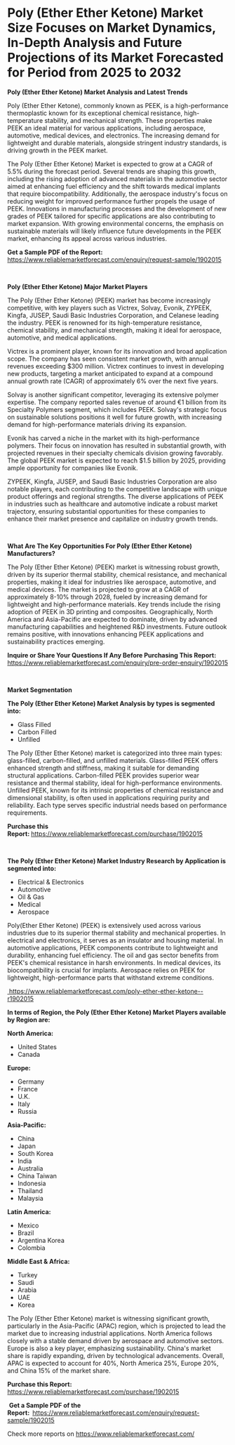 <p><h1>Poly (Ether Ether Ketone) Market Size Focuses on Market Dynamics, In-Depth Analysis and Future Projections of its Market Forecasted for Period from 2025 to 2032</h1></p><p><strong>Poly (Ether Ether Ketone) Market Analysis and Latest Trends</strong></p>
<p><p>Poly (Ether Ether Ketone), commonly known as PEEK, is a high-performance thermoplastic known for its exceptional chemical resistance, high-temperature stability, and mechanical strength. These properties make PEEK an ideal material for various applications, including aerospace, automotive, medical devices, and electronics. The increasing demand for lightweight and durable materials, alongside stringent industry standards, is driving growth in the PEEK market.</p><p>The Poly (Ether Ether Ketone) Market is expected to grow at a CAGR of 5.5% during the forecast period. Several trends are shaping this growth, including the rising adoption of advanced materials in the automotive sector aimed at enhancing fuel efficiency and the shift towards medical implants that require biocompatibility. Additionally, the aerospace industry's focus on reducing weight for improved performance further propels the usage of PEEK. Innovations in manufacturing processes and the development of new grades of PEEK tailored for specific applications are also contributing to market expansion. With growing environmental concerns, the emphasis on sustainable materials will likely influence future developments in the PEEK market, enhancing its appeal across various industries.</p></p>
<p><strong>Get a Sample PDF of the Report:&nbsp;</strong> <a href="https://www.reliablemarketforecast.com/enquiry/request-sample/1902015?utm_campaign=3454&utm_medium=2&utm_source=Github&utm_content=ia&utm_term=03042025&utm_id=poly-ether-ether-ketone">https://www.reliablemarketforecast.com/enquiry/request-sample/1902015</a></p>
<p>&nbsp;</p>
<p><strong>Poly (Ether Ether Ketone) Major Market Players</strong></p>
<p><p>The Poly (Ether Ether Ketone) (PEEK) market has become increasingly competitive, with key players such as Victrex, Solvay, Evonik, ZYPEEK, Kingfa, JUSEP, Saudi Basic Industries Corporation, and Celanese leading the industry. PEEK is renowned for its high-temperature resistance, chemical stability, and mechanical strength, making it ideal for aerospace, automotive, and medical applications.</p><p>Victrex is a prominent player, known for its innovation and broad application scope. The company has seen consistent market growth, with annual revenues exceeding $300 million. Victrex continues to invest in developing new products, targeting a market anticipated to expand at a compound annual growth rate (CAGR) of approximately 6% over the next five years.</p><p>Solvay is another significant competitor, leveraging its extensive polymer expertise. The company reported sales revenue of around €1 billion from its Specialty Polymers segment, which includes PEEK. Solvay's strategic focus on sustainable solutions positions it well for future growth, with increasing demand for high-performance materials driving its expansion.</p><p>Evonik has carved a niche in the market with its high-performance polymers. Their focus on innovation has resulted in substantial growth, with projected revenues in their specialty chemicals division growing favorably. The global PEEK market is expected to reach $1.5 billion by 2025, providing ample opportunity for companies like Evonik.</p><p>ZYPEEK, Kingfa, JUSEP, and Saudi Basic Industries Corporation are also notable players, each contributing to the competitive landscape with unique product offerings and regional strengths. The diverse applications of PEEK in industries such as healthcare and automotive indicate a robust market trajectory, ensuring substantial opportunities for these companies to enhance their market presence and capitalize on industry growth trends.</p></p>
<p>&nbsp;</p>
<p><strong>What Are The Key Opportunities For Poly (Ether Ether Ketone) Manufacturers?</strong></p>
<p><p>The Poly (Ether Ether Ketone) (PEEK) market is witnessing robust growth, driven by its superior thermal stability, chemical resistance, and mechanical properties, making it ideal for industries like aerospace, automotive, and medical devices. The market is projected to grow at a CAGR of approximately 8-10% through 2028, fueled by increasing demand for lightweight and high-performance materials. Key trends include the rising adoption of PEEK in 3D printing and composites. Geographically, North America and Asia-Pacific are expected to dominate, driven by advanced manufacturing capabilities and heightened R&D investments. Future outlook remains positive, with innovations enhancing PEEK applications and sustainability practices emerging.</p></p>
<p><strong>Inquire or Share Your Questions If Any Before Purchasing This Report:</strong> <a href="https://www.reliablemarketforecast.com/enquiry/pre-order-enquiry/1902015?utm_campaign=3454&utm_medium=2&utm_source=Github&utm_content=ia&utm_term=03042025&utm_id=poly-ether-ether-ketone">https://www.reliablemarketforecast.com/enquiry/pre-order-enquiry/1902015</a></p>
<p>&nbsp;</p>
<p><strong>Market Segmentation</strong></p>
<p><strong>The Poly (Ether Ether Ketone) Market Analysis by types is segmented into:</strong></p>
<p><ul><li>Glass Filled</li><li>Carbon Filled</li><li>Unfilled</li></ul></p>
<p><p>The Poly (Ether Ether Ketone) market is categorized into three main types: glass-filled, carbon-filled, and unfilled materials. Glass-filled PEEK offers enhanced strength and stiffness, making it suitable for demanding structural applications. Carbon-filled PEEK provides superior wear resistance and thermal stability, ideal for high-performance environments. Unfilled PEEK, known for its intrinsic properties of chemical resistance and dimensional stability, is often used in applications requiring purity and reliability. Each type serves specific industrial needs based on performance requirements.</p></p>
<p><strong>Purchase this Report:&nbsp;</strong><a href="https://www.reliablemarketforecast.com/purchase/1902015?utm_campaign=3454&utm_medium=2&utm_source=Github&utm_content=ia&utm_term=03042025&utm_id=poly-ether-ether-ketone">https://www.reliablemarketforecast.com/purchase/1902015</a></p>
<p>&nbsp;</p>
<p><strong>The Poly (Ether Ether Ketone) Market Industry Research by Application is segmented into:</strong></p>
<p><ul><li>Electrical & Electronics</li><li>Automotive</li><li>Oil & Gas</li><li>Medical</li><li>Aerospace</li></ul></p>
<p><p>Poly(Ether Ether Ketone) (PEEK) is extensively used across various industries due to its superior thermal stability and mechanical properties. In electrical and electronics, it serves as an insulator and housing material. In automotive applications, PEEK components contribute to lightweight and durability, enhancing fuel efficiency. The oil and gas sector benefits from PEEK's chemical resistance in harsh environments. In medical devices, its biocompatibility is crucial for implants. Aerospace relies on PEEK for lightweight, high-performance parts that withstand extreme conditions.</p></p>
<p><a href="https://www.reliablemarketforecast.com/poly-ether-ether-ketone--r1902015?utm_campaign=3454&utm_medium=2&utm_source=Github&utm_content=ia&utm_term=03042025&utm_id=poly-ether-ether-ketone">&nbsp;https://www.reliablemarketforecast.com/poly-ether-ether-ketone--r1902015</a></p>
<p><strong>In terms of Region, the Poly (Ether Ether Ketone) Market Players available by Region are:</strong></p>
<p>
    <p> <strong> North America: </strong>
        <ul>
            <li>United States</li>
            <li>Canada</li>
        </ul>
        </p> 
    <p> <strong> Europe: </strong>
        <ul>
            <li>Germany</li>
            <li>France</li>
            <li>U.K.</li>
            <li>Italy</li>
            <li>Russia</li>
        </ul>
        </p> 
    <p> <strong> Asia-Pacific: </strong>
        <ul>
            <li>China</li>
            <li>Japan</li>
            <li>South Korea</li>
            <li>India</li>
            <li>Australia</li>
            <li>China Taiwan</li>
            <li>Indonesia</li>
            <li>Thailand</li>
            <li>Malaysia</li>
        </ul>
        </p> 
    <p> <strong> Latin America: </strong>
        <ul>
            <li>Mexico</li>
            <li>Brazil</li>
            <li>Argentina Korea</li>
            <li>Colombia</li>
        </ul>
        </p> 
    <p> <strong> Middle East & Africa: </strong>
        <ul>
            <li>Turkey</li>
            <li>Saudi</li>
            <li>Arabia</li>
            <li>UAE</li>
            <li>Korea</li>
        </ul>
    </p>
    </p>
<p><p>The Poly (Ether Ether Ketone) market is witnessing significant growth, particularly in the Asia-Pacific (APAC) region, which is projected to lead the market due to increasing industrial applications. North America follows closely with a stable demand driven by aerospace and automotive sectors. Europe is also a key player, emphasizing sustainability. China's market share is rapidly expanding, driven by technological advancements. Overall, APAC is expected to account for 40%, North America 25%, Europe 20%, and China 15% of the market share.</p></p>
<p><strong>Purchase this Report: </strong><a href="https://www.reliablemarketforecast.com/purchase/1902015?utm_campaign=3454&utm_medium=2&utm_source=Github&utm_content=ia&utm_term=03042025&utm_id=poly-ether-ether-ketone">https://www.reliablemarketforecast.com/purchase/1902015</a></p>
<p>&nbsp;<strong>Get a Sample PDF of the Report:&nbsp;&nbsp;</strong><a href="https://www.reliablemarketforecast.com/enquiry/request-sample/1902015?utm_campaign=3454&utm_medium=2&utm_source=Github&utm_content=ia&utm_term=03042025&utm_id=poly-ether-ether-ketone">https://www.reliablemarketforecast.com/enquiry/request-sample/1902015</a></p>
<p><strong></strong></p>
<p>Check more reports on <a href="https://www.reliablemarketforecast.com/?utm_campaign=3454&utm_medium=2&utm_source=Github&utm_content=ia&utm_term=03042025&utm_id=poly-ether-ether-ketone">https://www.reliablemarketforecast.com/</a></p>